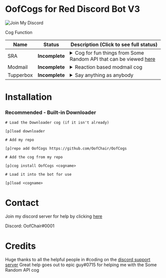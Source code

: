 # OofCogs for Red Discord Bot V3

![Join My Discord](https://camo.githubusercontent.com/077bb1b1d593186c5dc5520f4b8578c073b2266f2d585aac4e640bbe9f12a4bf/68747470733a2f2f696d672e736869656c64732e696f2f62616467652f4a6f696e2532306d792d446973636f72642d626c75652e7376673f7374796c653d666f722d7468652d6261646765)

Cog Function

| Name | Status | Description (Click to see full status)
| --- | --- | --- |
| SRA | **Incomplete** | <details><summary>Cog for fun things from Some Random API that can be viewed [here](https://some-random-api.ml)</summary>Currently incomplete, will be working on it most I can</details> |
| Modmail | **Incomplete** | <details><summary>Reaction based modmail cog</summary>Reaction based modmail cog, set a message that when reacted creates a new ticket</details> |
| Tupperbox | **Incomplete** | <details><summary>Say anything as anybody</summary>Uses webhooks to make anyone say anything, except with the little BOT tag next to the name</details> |


# Installation
### Recommended - Built-in Downloader
```
# Load the Downloader cog (if it isn't already)

[p]load downloader

# Add my repo

[p]repo add OofCogs https://github.com/OofChair/OofCogs

# Add the cog from my repo

[p]cog install OofCogs <cogname>

# Load it into the bot for use

[p]load <cogname>
```

# Contact
Join my discord server for help by clicking [here](https://discord.gg/3PfU5q22wN)

Discord: OofChair#0001

# Credits

Huge thanks to all the helpful people in #coding on the [discord support server](https://discord.gg/red)
Great help goes out to epic guy#0715 for helping me with the Some Random API cog
